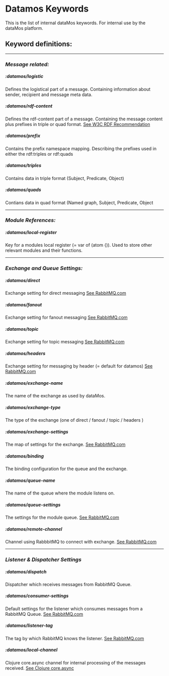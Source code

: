 # Datamos Keywords

This is the list of internal dataMos keywords. For internal use by the dataMos platform.

## Keyword definitions:

---
### _Message related:_

##### :datamos/logistic	    
Defines the logistical part of a message. Containing information about sender, recipient and message meta data.


##### :datamos/rdf-content    
Defines the rdf-content part of a message. Containing the message content plus prefixes in triple or quad format. 
[See W3C RDF Recommendation](https://www.w3.org/TR/rdf-schema/)


##### :datamos/prefix		    
Contains the prefix namespace mapping. Describing the prefixes used in either the rdf:triples or rdf:quads


##### :datamos/triples	    
Contains data in triple format (Subject, Predicate, Object)


##### :datamos/quads		    
Contians data in quad format (Named graph, Subject, Predicate, Object

---
### _Module References:_

##### :datamos/local-register
Key for a modules local register (= var of (atom {)). Used to store other relevant modules and their functions.

---
### _Exchange and Queue Settings:_

##### :datamos/direct
Exchange setting for direct messaging [See RabbitMQ.com](http://www.rabbitmq.com/)


##### :datamos/fanout
Exchange setting for fanout messaging [See RabbitMQ.com](http://www.rabbitmq.com/)

 
##### :datamos/topic
Exchange setting for topic messaging [See RabbitMQ.com](http://www.rabbitmq.com/)

 
##### :datamos/headers
Exchange setting for messaging by header (= default for datamos) [See RabbitMQ.com](http://www.rabbitmq.com/)


##### :datamos/exchange-name
The name of the exchange as used by dataMos.

     
##### :datamos/exchange-type
The type of the exchange (one of direct / fanout / topic / headers )

    
##### :datamos/exchange-settings
The map of settings for the exchange. [See RabbitMQ.com](http://www.rabbitmq.com/)


##### :datamos/binding
The binding configuration for the queue and the exchange.


##### :datamos/queue-name
The name of the queue where the module listens on.


##### :datamos/queue-settings
The settings for the module queue. [See RabbitMQ.com](http://www.rabbitmq.com/)


##### :datamos/remote-channel
Channel using RabbbitMQ to connect with exchange. [See RabbitMQ.com](http://www.rabbitmq.com/)

---
### _Listener & Dispatcher Settings_

##### :datamos/dispatch
Dispatcher which receives messages from RabbitMQ Queue.


##### :datamos/consumer-settings
Default settings for the listener which consumes messages from a RabbitMQ Queue. [See RabbitMQ.com](http://www.rabbitmq.com/)


##### :datamos/listener-tag
The tag by which RabbitMQ knows the listener. [See RabbitMQ.com](http://www.rabbitmq.com/)


##### :datamos/local-channel
Clojure core.async channel for internal processing of the messages received. [See Clojure core.async](https://github.com/clojure/core.async)